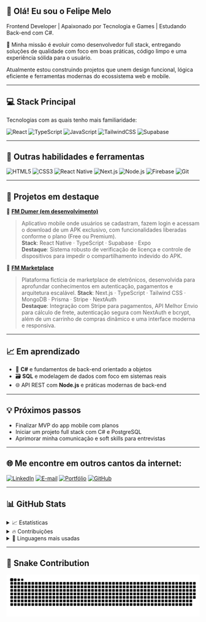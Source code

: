 ## 👋 Olá! Eu sou o Felipe Melo

Frontend Developer | Apaixonado por Tecnologia e Games | Estudando Back-end com C#.

🚀 Minha missão é evoluir como desenvolvedor full stack, entregando soluções de qualidade com foco em boas práticas, código limpo e uma experiência sólida para o usuário.

Atualmente estou construindo projetos que unem design funcional, lógica eficiente e ferramentas modernas do ecossistema web e mobile.

---

## 💻 Stack Principal

Tecnologias com as quais tenho mais familiaridade:

![React](https://img.shields.io/badge/-React.js-20232A?style=for-the-badge&logo=react)
![TypeScript](https://img.shields.io/badge/-TypeScript-007ACC?style=for-the-badge&logo=typescript&logoColor=white)
![JavaScript](https://img.shields.io/badge/-JavaScript-F7DF1E?style=for-the-badge&logo=javascript&logoColor=black)
![TailwindCSS](https://img.shields.io/badge/-tailwindcss-20232A?style=for-the-badge&logo=tailwindcss)
![Supabase](https://img.shields.io/badge/-supabase-20232A?style=for-the-badge&logo=supabase)

---

## 🔧 Outras habilidades e ferramentas

![HTML5](https://img.shields.io/badge/-HTML5-E34F26?style=for-the-badge&logo=html5&logoColor=white)
![CSS3](https://img.shields.io/badge/-CSS3-1572B6?style=for-the-badge&logo=css3&logoColor=white)
![React Native](https://img.shields.io/badge/-React%20Native-20232A?style=for-the-badge&logo=react)
![Next.js](https://img.shields.io/badge/-Next.js-black?style=for-the-badge&logo=next.js)
![Node.js](https://img.shields.io/badge/-Node.js-339933?style=for-the-badge&logo=nodedotjs&logoColor=white)
![Firebase](https://img.shields.io/badge/-Firebase-FFCA28?style=for-the-badge&logo=firebase&logoColor=black)
![Git](https://img.shields.io/badge/-Git-F05032?style=for-the-badge&logo=git&logoColor=white)

---

## 📂 Projetos em destaque

🔗 [**FM Dumer (em desenvolvimento)**](https://github.com/FelipeMeloGomes/FM-Dummer)  
> Aplicativo mobile onde usuários se cadastram, fazem login e acessam o download de um APK exclusivo, com funcionalidades liberadas conforme o plano (Free ou Premium).  
> **Stack**: React Native · TypeScript · Supabase · Expo  
> **Destaque**: Sistema robusto de verificação de licença e controle de dispositivos para impedir o compartilhamento indevido do APK.

🔗 [**FM Marketplace**](https://github.com/FelipeMeloGomes/FM-Marketplace)  
> Plataforma fictícia de marketplace de eletrônicos, desenvolvida para aprofundar conhecimentos em autenticação, pagamentos e arquitetura escalável. 
> **Stack**: Next.js · TypeScript · Tailwind CSS · MongoDB · Prisma · Stripe · NextAuth  
> **Destaque**: Integração com Stripe para pagamentos, API Melhor Envio para cálculo de frete, autenticação segura com NextAuth e bcrypt, além de um carrinho de compras dinâmico e uma interface moderna e responsiva.

---

## 📈 Em aprendizado

- 🧱 **C#** e fundamentos de back-end orientado a objetos  
- 🗃️ **SQL** e modelagem de dados com foco em sistemas reais  
- 🌐 API REST com **Node.js** e práticas modernas de back-end  

---

## 💡 Próximos passos

- Finalizar MVP do app mobile com planos  
- Iniciar um projeto full stack com C# e PostgreSQL  
- Aprimorar minha comunicação e soft skills para entrevistas  

---

## 🌐 Me encontre em outros cantos da internet:

[![LinkedIn](https://img.shields.io/badge/-LinkedIn-000?style=for-the-badge&logo=linkedin&logoColor=FF00F6)](https://www.linkedin.com/in/felipemelog/)
[![E-mail](https://img.shields.io/badge/-Email-000?style=for-the-badge&logo=microsoft-outlook&logoColor=FF00F6)](mailto:felipemelogomes36@gmail.com)
[![Portfólio](https://img.shields.io/badge/-Portfólio-000?style=for-the-badge&logo=vercel&logoColor=FF00F6)](https://portfoliofmg.netlify.app/)
[![GitHub](https://img.shields.io/badge/-GitHub-000?style=for-the-badge&logo=github&logoColor=FF00F6)](https://github.com/FelipeMeloGomes)

---

## 📊 GitHub Stats

<details>
  <summary>📈 Estatísticas</summary>
  <img src="https://github-readme-stats.vercel.app/api?username=FelipeMeloGomes&show_icons=true&theme=radical" alt="GitHub Stats">
</details>

<details>
  <summary>🔥 Contribuições</summary>
  <img src="https://streak-stats.demolab.com?user=FelipeMeloGomes&theme=radical&hide_border=true&locale=pt_BR" alt="GitHub Streak">
</details>

<details>
  <summary>🧠 Linguagens mais usadas</summary>
  <img src="https://github-readme-stats.vercel.app/api/top-langs/?username=FelipeMeloGomes&size_weight=0.5&count_weight=0.5&theme=radical" alt="Top Langs">
</details>

---

## 🐍 Snake Contribution

<picture>
  <source media="(prefers-color-scheme: dark)" srcset="https://raw.githubusercontent.com/FelipeMeloGomes/FelipeMeloGomes/output/github-contribution-grid-snake-dark.svg">
  <source media="(prefers-color-scheme: light)" srcset="https://raw.githubusercontent.com/FelipeMeloGomes/FelipeMeloGomes/output/github-contribution-grid-snake.svg">
  <img loading="lazy" alt="github contribution grid snake animation" src="https://raw.githubusercontent.com/FelipeMeloGomes/FelipeMeloGomes/output/github-contribution-grid-snake.svg">
</picture>
